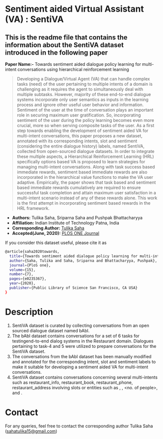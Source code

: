 # Sentiment aided Virtual Assistant (VA) : SentiVA

## This is the readme file that contains the information about the SentiVA dataset introduced in the following paper

**Paper Name:-** Towards sentiment aided dialogue policy learning for multi-intent conversations using hierarchical reinforcement learning
>Developing a Dialogue/Virtual Agent (VA) that can handle complex tasks (need) of the user pertaining to multiple intents of a domain is challenging as it requires the agent to simultaneously deal with multiple subtasks. However, majority of these end-to-end dialogue systems incorporate only user semantics as inputs in the learning process and ignore other useful user behavior and information. Sentiment of the user at the time of conversation plays an important role in securing maximum user gratification. So, incorporating sentiment of the user during the policy learning becomes even more crucial, more so when serving composite tasks of the user. As a first step towards enabling the development of sentiment aided VA for multi-intent conversations, this paper proposes a new dataset, annotated with its corresponding intents, slot and sentiment (considering the entire dialogue history) labels, named SentiVA, collected from open-sourced dialogue datasets. In order to integrate these multiple aspects, a Hierarchical Reinforcement Learning (HRL) specifically options based VA is proposed to learn strategies for managing multi-intent conversations. Along with task success based immediate rewards, sentiment based immediate rewards are also incorporated in the hierarchical value functions to make the VA user adaptive. Empirically, the paper shows that task based and sentiment based immediate rewards cumulatively are required to ensure successful task completion and attain maximum user satisfaction in a multi-intent scenario instead of any of these rewards alone. This work is the first attempt in incorporating sentiment based rewards in the HRL framework.

* **Authors:** Tulika Saha, Sriparna Saha and Pushpak Bhattacharyya
* **Affiliation:** Indian Institute of Technology Patna, India
* **Corresponding Author:** [Tulika Saha](sahatulika15@gmail.com)
* **Accepted(June, 2020):**  [PLOS ONE Journal](https://doi.org/10.1371/journal.pone.0235367)


If you consider this dataset useful, please cite it as

```bash
@article{saha2020towards,
  title={Towards sentiment aided dialogue policy learning for multi-intent conversations using hierarchical reinforcement learning},
  author={Saha, Tulika and Saha, Sriparna and Bhattacharyya, Pushpak},
  journal={PloS one},
  volume={15},
  number={7},
  pages={e0235367},
  year={2020},
  publisher={Public Library of Science San Francisco, CA USA}
}
```

# Description

1. SentiVA dataset is curated by collecting conversations from an open sourced dialogue dataset named bAbI.
2. The bAbI dataset contains conversations for a set of 6 tasks for testingend-to-end dialog systems in the Restaurant domain. Dialogues pertaining to task-4 and 5 were utilized to prepare conversations for the SentiVA dataset.
3. The conversations from the bAbI dataset has been manually modified and annotated for the corresponding intent, slot and sentiment labels to make it suitable for developing a sentiment aided VA for multi-intent conversations.
4. SentiVA dataset contains conversations concerning several multi-intents such as restaurant_info, restaurant_book, restaurant_phone, restaurant_address involving slots or entities such as <location>, <cuisine>, <no. of people>, <restaurant name> and <price>.
  
# Contact
  
For any queries, feel free to contact the corresponding author Tulika Saha (sahatulika15@gmail.com) 
